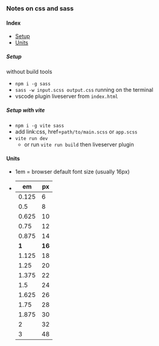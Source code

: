 ### Notes on css and sass

#### Index
- [Setup](#setup)
- [Units](#units)

##### Setup 
without build tools
- `npm i -g sass`
- `sass -w input.scss output.css` running on the terminal
- vscode plugin liveserver from `index.html`

##### Setup with vite
- `npm i -g vite sass`
- add link:css, href=`path/to/main.scss` or `app.scss`
- `vite run dev`
  - or run `vite run build` then liveserver plugin

#### Units
- 1em = browser default font size (usually 16px)
- 
  |em   |px  |
  |-----|----|
  |0.125|6   |
  |0.5  |8   |
  |0.625|10  |
  |0.75 |12  |
  |0.875|14  |
  |**1**    |**16**  |
  |1.125|18  |
  |1.25 |20  |
  |1.375|22  |
  |1.5  |24  |
  |1.625|26  |
  |1.75 |28  |
  |1.875|30  |
  |2    |32  |
  |3    |48  |
